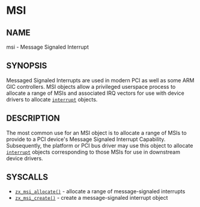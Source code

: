 # MSI

## NAME

msi - Message Signaled Interrupt

## SYNOPSIS

Messaged Signaled Interrupts are used in modern PCI as well as
some ARM GIC controllers. MSI objects allow a privileged userspace
process to allocate a range of MSIs and associated IRQ vectors for
use with device drivers to allocate [`interrupt`] objects.

## DESCRIPTION

The most common use for an MSI object is to allocate a range of MSIs
to provide to a PCI device's Message Signaled Interrupt Capability.
Subsequently, the platform or PCI bus driver may use this object to
allocate [`interrupt`] objects corresponding to those MSIs for use
in downstream device drivers.

## SYSCALLS

 - [`zx_msi_allocate()`] - allocate a range of message-signaled interrupts
 - [`zx_msi_create()`] - create a message-signaled interrupt object

[`interrupt`]: /docs/reference/kernel_objects/interrupts.md
[`zx_msi_allocate()`]: /reference/syscalls/msi_allocate.md
[`zx_msi_create()`]: /reference/syscalls/msi_create.md
